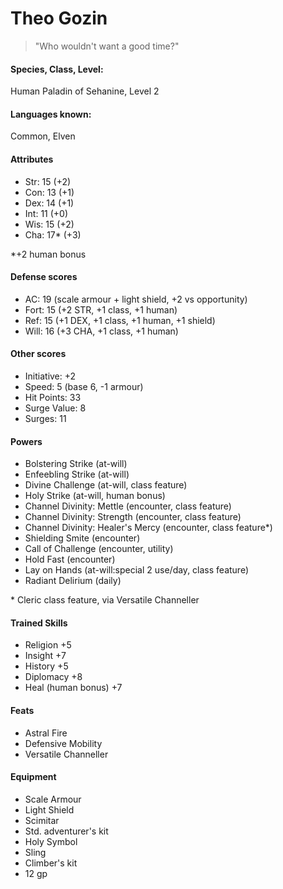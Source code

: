 # Theo Gozin #

> "Who wouldn't want a good time?"

#### Species, Class, Level: ####
Human Paladin of Sehanine, Level 2

#### Languages known: ####
Common, Elven

#### Attributes ####
* Str: 15  (+2)
* Con: 13  (+1)
* Dex: 14  (+1)
* Int: 11  (+0)
* Wis: 15  (+2)
* Cha: 17* (+3)

\*+2 human bonus

#### Defense scores ####
* AC:   19 (scale armour + light shield, +2 vs opportunity)
* Fort: 15 (+2 STR, +1 class, +1 human)
* Ref:  15 (+1 DEX, +1 class, +1 human, +1 shield)
* Will: 16 (+3 CHA, +1 class, +1 human)

#### Other scores ####
* Initiative: +2
* Speed: 5 (base 6, -1 armour)
* Hit Points: 33
* Surge Value: 8
* Surges: 11

#### Powers ####

* Bolstering Strike (at-will)
* Enfeebling Strike (at-will)
* Divine Challenge  (at-will, class feature)
* Holy Strike  (at-will, human bonus)
* Channel Divinity: Mettle (encounter, class feature)
* Channel Divinity: Strength (encounter, class feature)
* Channel Divinity: Healer's Mercy (encounter, class feature*)
* Shielding Smite (encounter)
* Call of Challenge (encounter, utility)
* Hold Fast (encounter)
* Lay on Hands (at-will:special 2 use/day, class feature)
* Radiant Delirium (daily)

\* Cleric class feature, via Versatile Channeller

#### Trained Skills ####

* Religion +5
* Insight +7
* History +5
* Diplomacy +8
* Heal (human bonus) +7

#### Feats ####

* Astral Fire
* Defensive Mobility
* Versatile Channeller

#### Equipment ####

* Scale Armour
* Light Shield
* Scimitar
* Std. adventurer's kit
* Holy Symbol
* Sling
* Climber's kit
* 12 gp
